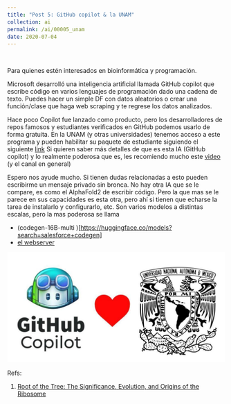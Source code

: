 ```yaml
---
title: "Post 5: GitHub copilot & la UNAM"
collection: ai
permalink: /ai/00005_unam
date: 2020-07-04
---
```


&nbsp;

Para quienes estén interesados en bioinformática y programación. 

Microsoft desarrolló una inteligencia artificial llamada GitHub copilot que escribe código en varios lenguajes de programación dado una cadena de texto. Puedes hacer un simple DF con datos aleatorios o crear una función/clase que haga web scraping y te regrese los datos analizados. 

Hace poco Copilot fue lanzado como producto, pero los desarrolladores de repos famosos y estudiantes verificados en GitHub podemos usarlo de forma gratuita. En la UNAM (y otras universidades) tenemos acceso a este programa y pueden habilitar su paquete de estudiante siguiendo el siguiente [link](https://github.blog/2022-06-21-github-copilot-is-generally-available-to-all-developers/)
Si quieren saber más detalles de que es esta IA (GitHub copilot) y lo realmente poderosa que es, les recomiendo mucho este [video](https://youtu.be/vN7tk0ufLTM) (y el canal en general)

Espero nos ayude mucho. Si tienen dudas relacionadas a esto pueden escribirme un mensaje privado sin bronca. No hay otra IA que se le compare, es como el AlphaFold2 de escribir código. Pero la que mas se le parece en sus capacidades es esta otra, pero ahí si tienen que echarse la tarea de instalarlo y configurarlo, etc. Son varios modelos a distintas escalas, pero la mas poderosa se llama 
* (codegen-16B-multi )[https://huggingface.co/models?search=salesforce+codegen]
* [el webserver](https://huggingface.co/spaces/codeparrot/codegen-subspace)

![img](/images/ai/00005_unam.jpg)


Refs:
1. [Root of the Tree: The Significance, Evolution, and Origins of the Ribosome](https://pubs.acs.org/doi/10.1021/acs.chemrev.9b00742)




